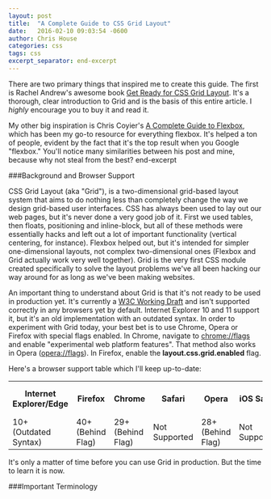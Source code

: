 ```yaml
---
layout: post
title:  "A Complete Guide to CSS Grid Layout"
date:   2016-02-10 09:03:54 -0600
author: Chris House
categories: css
tags: css
excerpt_separator: end-excerpt
---
```


There are two primary things that inspired me to create this guide. The first is Rachel Andrew's awesome book [Get Ready for CSS Grid Layout](http://abookapart.com/products/get-ready-for-css-grid-layout). It's a thorough, clear introduction to Grid and is the basis of this entire article. I _highly_ encourage you to buy it and read it.

My other big inspiration is Chris Coyier's [A Complete Guide to Flexbox](https://css-tricks.com/snippets/css/a-guide-to-flexbox/), which has been my go-to resource for everything flexbox. It's helped a ton of people, evident by the fact that it's the top result when you Google "flexbox." You'll notice many similarities between his post and mine, because why not steal from the best? end-excerpt

###Background and Browser Support

CSS Grid Layout (aka "Grid"), is a two-dimensional grid-based layout system that aims to do nothing less than completely change the way we design grid-based user interfaces. CSS has always been used to lay out our web pages, but it's never done a very good job of it. First we used tables, then floats, positioning and inline-block, but all of these methods were essentially hacks and left out a lot of important functionality (vertical centering, for instance). Flexbox helped out, but it's intended for simpler one-dimensional layouts, not complex two-dimensional ones (Flexbox and Grid actually work very well together). Grid is the very first CSS module created specifically to solve the layout problems we've all been hacking our way around for as long as we've been making websites.

An important thing to understand about Grid is that it's not ready to be used in production yet. It's currently a [W3C Working Draft](https://www.w3.org/TR/css-grid-1/) and isn't supported correctly in any browsers yet by default. Internet Explorer 10 and 11 support it, but it's an old implementation with an outdated syntax. In order to experiment with Grid today, your best bet is to use Chrome, Opera or Firefox with special flags enabled. In Chrome, navigate to [chrome://flags](chrome://flags/#enable-experimental-web-platform-features) and enable "experimental web platform features". That method also works in Opera ([opera://flags](opera://flags/#enable-experimental-web-platform-features)). In Firefox, enable the **layout.css.grid.enabled** flag.

Here's a browser support table which I'll keep up-to-date:
<table class="browser-support">
	<tr class="browser-support-header">
		<th>Internet Explorer/Edge</th>
		<th>Firefox</th>
		<th>Chrome</th>
		<th>Safari</th>
		<th>Opera</th>
		<th>iOS Safari</th>
		<th>Chrome for Android</th>
	</tr>
	<tr class="browser-support-cell">
		<td class="partial">10+ (Outdated Syntax)</td>
		<td class="flagged">40+ (Behind Flag)</td>
		<td class="flagged">29+ (Behind Flag)</td>
		<td class="no">Not Supported</td>
		<td class="flagged">28+ (Behind Flag)</td>
		<td class="no">Not Supported</td>
		<td class="no">Not Supported</td>
	</tr>
</table>

It's only a matter of time before you can use Grid in production. But the time to learn it is now.

###Important Terminology